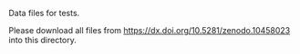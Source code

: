 Data files for tests. 

Please download all files from 
    https://dx.doi.org/10.5281/zenodo.10458023
into this directory.
